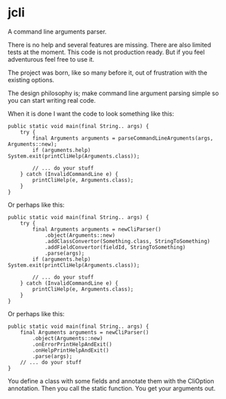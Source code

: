 # jcli

A command line arguments parser.

There is no help and several features are missing.
There are also limited tests at the moment.
This code is not production ready.
But if you feel adventurous feel free to use it.

The project was born, like so many before it, out of frustration with the existing options.

The design philosophy is; make command line argument parsing simple so you can start writing real code. 

When it is done I want the code to look something like this:
```
public static void main(final String.. args) {
    try {
        final Arguments arguments = parseCommandLineArguments(args, Arguments::new);
        if (arguments.help) System.exit(printCliHelp(Arguments.class));

        // ... do your stuff
    } catch (InvalidCommandLine e) {
        printCliHelp(e, Arguments.class);
    }
}
```
Or perhaps like this:
```
public static void main(final String.. args) {
    try {
        final Arguments arguments = newCliParser()
            .object(Arguments::new)
            .addClassConvertor(Something.class, StringToSomething)
            .addFieldConvertor(fieldId, StringToSomething)
            .parse(args);
        if (arguments.help) System.exit(printCliHelp(Arguments.class));

        // ... do your stuff
    } catch (InvalidCommandLine e) {
        printCliHelp(e, Arguments.class);
    }
}
```
Or perhaps like this:
```
public static void main(final String.. args) {
    final Arguments arguments = newCliParser()
        .object(Arguments::new)
        .onErrorPrintHelpAndExit()
        .onHelpPrintHelpAndExit()
        .parse(args);
    // ... do your stuff
}
```

You define a class with some fields and annotate them with the CliOption annotation.
Then you call the static function.
You get your arguments out.
